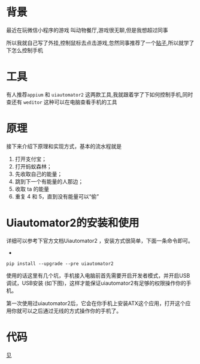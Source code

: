 # 背景

最近在玩微信小程序的游戏 叫动物餐厅,游戏很无聊,但是我想超过同事

所以我就自己写了外挂,控制鼠标去点击游戏,忽然同事推荐了一个[贴子](https://mp.weixin.qq.com/s/AWkkiv2fhMEpoaeazh218w),所以就学了下怎么控制手机

# 工具

有人推荐`appium` 和 `uiautomator2` 这两款工具,我就跟着学了下如何控制手机,同时查还有 `weditor` 这种可以在电脑查看手机的工具

# 原理

接下来介绍下原理和实现方式，基本的流水程就是

1. 打开支付宝；
2. 打开蚂蚁森林；
3. 先收取自己的能量；
4. 跳到下一个有能量的人那边；
5. 收取 ta 的能量
6. 重复 4 和 5，直到没有能量可以“偷”



# Uiautomator2的安装和使用

详细可以参考下官方文档Uiautomator2 ，安装方式很简单，下面一条命令即可。

- 

```shell
pip install --upgrade --pre uiautomator2
```

使用的话这里有几个坑，手机接入电脑前首先需要开启开发者模式，并开启USB调试，USB安装 (如下图)，这样才能保证uiautomator2有足够的权限操作你的手机。

第一次使用过uiautomator2后，它会在你手机上安装ATX这个应用，打开这个应用你就可以之后通过无线的方式操作你的手机了。

# 代码

[见](antForest.py)